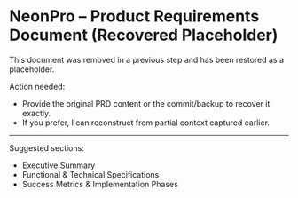 # NeonPro – Product Requirements Document (Recovered Placeholder)

This document was removed in a previous step and has been restored as a placeholder.

Action needed:
- Provide the original PRD content or the commit/backup to recover it exactly.
- If you prefer, I can reconstruct from partial context captured earlier.

---

Suggested sections:
- Executive Summary
- Functional & Technical Specifications
- Success Metrics & Implementation Phases

